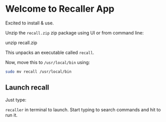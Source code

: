 # Welcome to Recaller App

Excited to install & use.

Unzip the `recall.zip` zip package using UI or from command line:

unzip recall.zip

This unpacks an executable called `recall`.

Now, move this to `/usr/local/bin` using:

```bash
sudo mv recall /usr/local/bin
```

## Launch recall

Just type:

`recaller` in terminal to launch. Start typing to search commands and hit <Enter> to run it.
